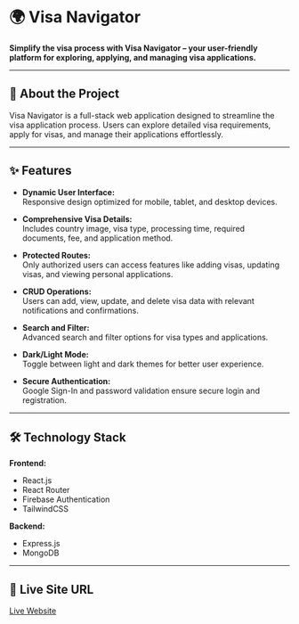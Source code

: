 # 🌍 Visa Navigator  

**Simplify the visa process with Visa Navigator – your user-friendly platform for exploring, applying, and managing visa applications.**  

---

## 🌟 About the Project  

Visa Navigator is a full-stack web application designed to streamline the visa application process. Users can explore detailed visa requirements, apply for visas, and manage their applications effortlessly.  

---

## ✨ Features  

- **Dynamic User Interface:**  
  Responsive design optimized for mobile, tablet, and desktop devices.  

- **Comprehensive Visa Details:**  
  Includes country image, visa type, processing time, required documents, fee, and application method.  

- **Protected Routes:**  
  Only authorized users can access features like adding visas, updating visas, and viewing personal applications.  

- **CRUD Operations:**  
  Users can add, view, update, and delete visa data with relevant notifications and confirmations.  

- **Search and Filter:**  
  Advanced search and filter options for visa types and applications.  

- **Dark/Light Mode:**  
  Toggle between light and dark themes for better user experience.  

- **Secure Authentication:**  
  Google Sign-In and password validation ensure secure login and registration.  

---

## 🛠️ Technology Stack  

**Frontend:**  
- React.js  
- React Router    
- Firebase Authentication  
- TailwindCSS  

**Backend:**    
- Express.js  
- MongoDB    

---

## 🚀 Live Site URL  
[Live Website](https://globe-pass.web.app/)  



